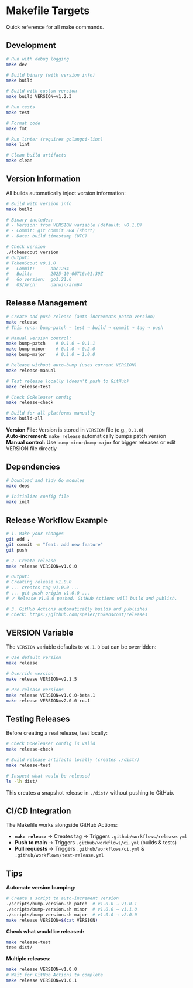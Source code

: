 # Makefile Targets

Quick reference for all make commands.

## Development

```bash
# Run with debug logging
make dev

# Build binary (with version info)
make build

# Build with custom version
make build VERSION=v1.2.3

# Run tests
make test

# Format code
make fmt

# Run linter (requires golangci-lint)
make lint

# Clean build artifacts
make clean
```

## Version Information

All builds automatically inject version information:

```bash
# Build with version info
make build

# Binary includes:
# - Version: from VERSION variable (default: v0.1.0)
# - Commit: git commit SHA (short)
# - Date: build timestamp (UTC)

# Check version
./tokenscout version
# Output:
# TokenScout v0.1.0
#   Commit:      abc1234
#   Built:       2025-10-06T16:01:39Z
#   Go version:  go1.21.0
#   OS/Arch:     darwin/arm64
```

## Release Management

```bash
# Create and push release (auto-increments patch version)
make release
# This runs: bump-patch → test → build → commit → tag → push

# Manual version control:
make bump-patch    # 0.1.0 → 0.1.1
make bump-minor    # 0.1.0 → 0.2.0
make bump-major    # 0.1.0 → 1.0.0

# Release without auto-bump (uses current VERSION)
make release-manual

# Test release locally (doesn't push to GitHub)
make release-test

# Check GoReleaser config
make release-check

# Build for all platforms manually
make build-all
```

**Version File:** Version is stored in `VERSION` file (e.g., `0.1.0`)  
**Auto-increment:** `make release` automatically bumps patch version  
**Manual control:** Use `bump-minor`/`bump-major` for bigger releases or edit VERSION file directly

## Dependencies

```bash
# Download and tidy Go modules
make deps

# Initialize config file
make init
```

## Release Workflow Example

```bash
# 1. Make your changes
git add .
git commit -m "feat: add new feature"
git push

# 2. Create release
make release VERSION=v1.0.0

# Output:
# Creating release v1.0.0
# ... creates tag v1.0.0 ...
# ... git push origin v1.0.0 ...
# ✓ Release v1.0.0 pushed. GitHub Actions will build and publish.

# 3. GitHub Actions automatically builds and publishes
# Check: https://github.com/speier/tokenscout/releases
```

## VERSION Variable

The `VERSION` variable defaults to `v0.1.0` but can be overridden:

```bash
# Use default version
make release

# Override version
make release VERSION=v2.1.5

# Pre-release versions
make release VERSION=v1.0.0-beta.1
make release VERSION=v2.0.0-rc.1
```

## Testing Releases

Before creating a real release, test locally:

```bash
# Check GoReleaser config is valid
make release-check

# Build release artifacts locally (creates ./dist/)
make release-test

# Inspect what would be released
ls -lh dist/
```

This creates a snapshot release in `./dist/` without pushing to GitHub.

## CI/CD Integration

The Makefile works alongside GitHub Actions:

- **`make release`** → Creates tag → Triggers `.github/workflows/release.yml`
- **Push to main** → Triggers `.github/workflows/ci.yml` (builds & tests)
- **Pull requests** → Triggers `.github/workflows/ci.yml` & `.github/workflows/test-release.yml`

## Tips

**Automate version bumping:**
```bash
# Create a script to auto-increment version
./scripts/bump-version.sh patch  # v1.0.0 → v1.0.1
./scripts/bump-version.sh minor  # v1.0.0 → v1.1.0
./scripts/bump-version.sh major  # v1.0.0 → v2.0.0
make release VERSION=$(cat VERSION)
```

**Check what would be released:**
```bash
make release-test
tree dist/
```

**Multiple releases:**
```bash
make release VERSION=v1.0.0
# Wait for GitHub Actions to complete
make release VERSION=v1.0.1
```
